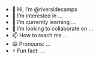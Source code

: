 - 👋 Hi, I’m @riversidecamps
- 👀 I’m interested in ...
- 🌱 I’m currently learning ...
- 💞️ I’m looking to collaborate on ...
- 📫 How to reach me ...
- 😄 Pronouns: ...
- ⚡ Fun fact: ...

<!---
riversidecamps/riversidecamps is a ✨ special ✨ repository because its `README.md` (this file) appears on your GitHub profile.
You can click the Preview link to take a look at your changes.
--->
